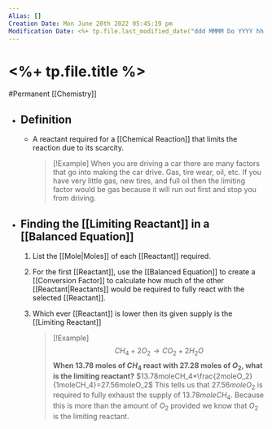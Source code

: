 ```yaml
---
Alias: []
Creation Date: Mon June 20th 2022 05:45:19 pm 
Modification Date: <%+ tp.file.last_modified_date("ddd MMMM Do YYYY hh:mm:ss a") %>
---
```

# <%+ tp.file.title %>
#Permanent [[Chemistry]]

- ## Definition
	- A reactant required for a [[Chemical Reaction]] that limits the reaction due to its scarcity. 
	  > [!Example]
	  > When you are driving a car there are many factors that go into making the car drive. Gas, tire wear, oil, etc. If you have very little gas, new tires, and full oil then the limiting factor would be gas because it will run out first and stop you from driving.
- ## Finding the [[Limiting Reactant]] in a [[Balanced Equation]]
	1. List the [[Mole|Moles]] of each [[Reactant]] required.
	2. For the first [[Reactant]], use the [[Balanced Equation]] to create a [[Conversion Factor]] to calculate how much of the other [[Reactant|Reactants]] would be required to fully react with the selected [[Reactant]].
	3. Which ever [[Reactant]] is lower then its given supply is the [[Limiting Reactant]] 
	   
	   > [!Example]
	   > $$CH_4+2O_2 \rightarrow CO_2+2H_2O$$
	   > **When 13.78 moles of $CH_4$ react with 27.28 moles of $O_2$, what is the limiting reactant?**
	   > $13.78moleCH_4*\frac{2moleO_2}{1moleCH_4}=27.56moleO_2$
	   > This tells us that $27.56moleO_2$ is required to fully exhaust the supply of  $13.78moleCH_4$. Because this is more than the amount of $O_2$ provided we know that $O_2$ is the limiting reactant.